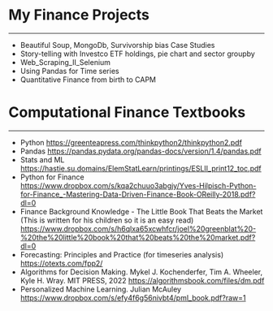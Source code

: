 # My Finance Projects
_____________________________________________
* Beautiful Soup, MongoDb, Survivorship bias Case Studies 
* Story-telling with Investco ETF holdings, pie chart and sector groupby
* Web_Scraping_II_Selenium
* Using Pandas for Time series
* Quantitative Finance from birth to CAPM


# Computational Finance Textbooks 
_____________________________________________________

* Python https://greenteapress.com/thinkpython2/thinkpython2.pdf
* Pandas https://pandas.pydata.org/pandas-docs/version/1.4/pandas.pdf
* Stats and ML https://hastie.su.domains/ElemStatLearn/printings/ESLII_print12_toc.pdf
* Python for Finance https://www.dropbox.com/s/kqa2chuuo3abgjy/Yves-Hilpisch-Python-for-Finance_-Mastering-Data-Driven-Finance-Book-OReilly-2018.pdf?dl=0
* Finance Background Knowledge - The Little Book That Beats the Market (This is written for his children so it is an easy read) https://www.dropbox.com/s/h6qlxa65xcwhfcr/joel%20greenblat%20-%20the%20little%20book%20that%20beats%20the%20market.pdf?dl=0
* Forecasting: Principles and Practice (for timeseries analysis) https://otexts.com/fpp2/
* Algorithms for Decision Making. Mykel J. Kochenderfer, Tim A. Wheeler, Kyle H. Wray. MIT PRESS, 2022 https://algorithmsbook.com/files/dm.pdf
* Personalized Machine Learning. Julian McAuley https://www.dropbox.com/s/efy4f6g56nivbt4/pml_book.pdf?raw=1
